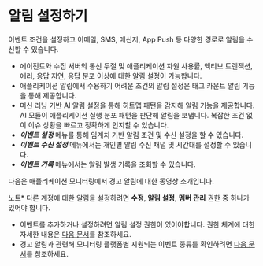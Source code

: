 알림 설정하기
=======

이벤트 조건을 설정하고 이메일, SMS, 메신저, App Push 등 다양한 경로로 알림을 수신할 수 있습니다.

* 에이전트와 수집 서버의 통신 두절 및 애플리케이션 자원 사용률, 액티브 트랜잭션, 에러, 응답 지연, 응답 분포 이상에 대한 알림 설정이 가능합니다.
* 애플리케이션 알림에서 수용하기 어려운 조건의 알림 설정은 태그 카운트 알림 기능을 통해 제공합니다.
* 머신 러닝 기반 AI 알림 설정을 통해 히트맵 패턴을 감지해 알림 기능을 제공합니다. AI 모듈이 애플리케이션 실행 분포 패턴을 판단해 알림을 보냅니다. 복잡한 조건 없이 이슈 상황을 빠르고 정확하게 인지할 수 있습니다.
* ***이벤트 설정*** 메뉴를 통해 임계치 기반 알림 조건 및 수신 설정을 할 수 있습니다.
* *** 이벤트 수신 설정*** 메뉴에서는 개인별 알림 수신 채널 및 시간대를 설정할 수 있습니다.
* ***이벤트 기록*** 메뉴에서는 알림 발생 기록을 조회할 수 있습니다.

다음은 애플리케이션 모니터링에서 경고 알림에 대한 동영상 소개입니다.

노트* 다른 계정에 대한 알림을 설정하려면 **수정**, **알림 설정**, **멤버 관리** 권한 중 하나가 있어야 합니다.
* 이벤트를 추가하거나 설정하려면 알림 설정 권한이 있어야합니다. 권한 체계에 대한 자세한 내용은 [다음 문서](/project/project-structure)를 참조하세요.
* 경고 알림과 관련해 모니터링 플랫폼별 지원되는 이벤트 종류를 확인하려면 [다음 문서](/support-env#support-notice)를 참조하세요.
